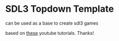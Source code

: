 # SDL3 Topdown Template

can be used as a base to create sdl3 games

based on [these](git@github.com:d3ln0/sdl3_topdown.git) youtube tutorials. Thanks!
